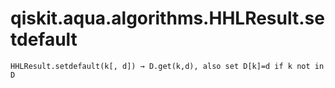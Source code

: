 # qiskit.aqua.algorithms.HHLResult.setdefault

`HHLResult.setdefault(k[, d]) → D.get(k,d), also set D[k]=d if k not in D`
